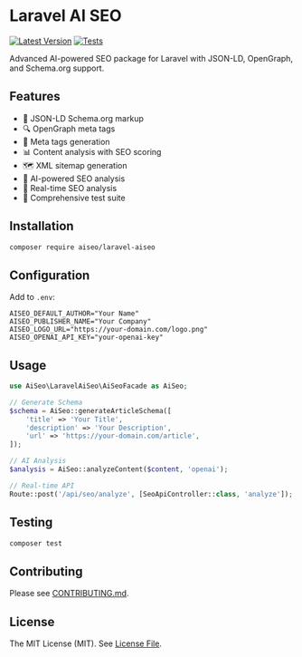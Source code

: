 # Laravel AI SEO

[![Latest Version](https://img.shields.io/packagist/v/aiseo/laravel-aiseo.svg?style=flat-square)](https://packagist.org/packages/aiseo/laravel-aiseo)
[![Tests](https://github.com/laravelgpt/laravel-aiseo/actions/workflows/tests.yml/badge.svg)](https://github.com/laravelgpt/laravel-aiseo/actions/workflows/tests.yml)

Advanced AI-powered SEO package for Laravel with JSON-LD, OpenGraph, and Schema.org support.

## Features

- 🎯 JSON-LD Schema.org markup
- 🔍 OpenGraph meta tags
- 📝 Meta tags generation
- 📊 Content analysis with SEO scoring
- 🗺️ XML sitemap generation
- 🤖 AI-powered SEO analysis
- 🔄 Real-time SEO analysis
- 🧪 Comprehensive test suite

## Installation

```bash
composer require aiseo/laravel-aiseo
```

## Configuration

Add to `.env`:
```env
AISEO_DEFAULT_AUTHOR="Your Name"
AISEO_PUBLISHER_NAME="Your Company"
AISEO_LOGO_URL="https://your-domain.com/logo.png"
AISEO_OPENAI_API_KEY="your-openai-key"
```

## Usage

```php
use AiSeo\LaravelAiSeo\AiSeoFacade as AiSeo;

// Generate Schema
$schema = AiSeo::generateArticleSchema([
    'title' => 'Your Title',
    'description' => 'Your Description',
    'url' => 'https://your-domain.com/article',
]);

// AI Analysis
$analysis = AiSeo::analyzeContent($content, 'openai');

// Real-time API
Route::post('/api/seo/analyze', [SeoApiController::class, 'analyze']);
```

## Testing

```bash
composer test
```

## Contributing

Please see [CONTRIBUTING.md](CONTRIBUTING.md).

## License

The MIT License (MIT). See [License File](LICENSE.md).
